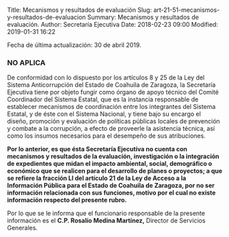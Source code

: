 Title: Mecanismos y resultados de evaluación
Slug: art-21-51-mecanismos-y-resultados-de-evaluacion
Summary: Mecanismos y resultados de evaluación.
Author: Secretaría Ejecutiva
Date: 2018-02-23 09:00
Modified: 2019-01-31 16:22


Fecha de última actualización: 30 de abril 2019.

### NO APLICA

De conformidad con lo dispuesto por los artículos 8 y 25 de la Ley del Sistema Anticorrupción del Estado de Coahuila de Zaragoza, la Secretaría Ejecutiva tiene por objeto fungir como órgano de apoyo técnico del Comité Coordinador del Sistema Estatal, que es la instancia responsable de establecer mecanismos de coordinación entre los integrantes del Sistema Estatal, y de éste con el Sistema Nacional, y tiene bajo su encargo el diseño, promoción y evaluación de políticas públicas locales de prevención y combate a la corrupción, a efecto de proveerle la asistencia técnica, así como los insumos necesarios para el desempeño de sus atribuciones.

**Por lo anterior, es que ésta Secretaría Ejecutiva no cuenta con mecanismos y resultados de la evaluación, investigación o la integración de expedientes que midan el impacto ambiental, social, demográfico o económico que se realicen para el desarrollo de planes o proyectos; a que se refiere la fracción LI del artículo 21 de la Ley de Acceso a la Información Pública para el Estado de Coahuila de Zaragoza, por no ser información relacionada con sus funciones, motivo por el cual no existe información respecto del presente rubro.**

Por lo que se le informa que el funcionario responsable de la presente información es el **C.P. Rosalío Medina Martínez,** Director de Servicios Generales.

